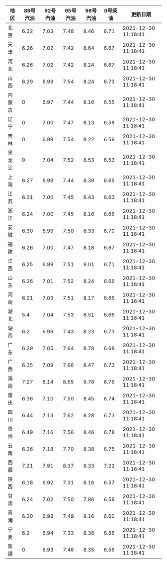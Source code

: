 | 地区 | 89号汽油 | 92号汽油 | 95号汽油 | 98号汽油 | 0号柴油 | 更新日期 |
| --- | --- | --- | --- | --- | --- | --- |
| 北京 | 6.32 | 7.03 | 7.48 | 8.46 | 6.71 | 2021-12-30 11:18:41 |
| 天津 | 6.26 | 7.02 | 7.42 | 8.64 | 6.67 | 2021-12-30 11:18:41 |
| 河北 | 6.26 | 7.02 | 7.42 | 8.24 | 6.67 | 2021-12-30 11:18:41 |
| 山西 | 6.29 | 6.99 | 7.54 | 8.24 | 6.73 | 2021-12-30 11:18:41 |
| 内蒙古 | 0 | 6.97 | 7.44 | 8.16 | 6.55 | 2021-12-30 11:18:41 |
| 辽宁 | 0 | 7.00 | 7.47 | 8.13 | 6.58 | 2021-12-30 11:18:41 |
| 吉林 | 0 | 6.99 | 7.54 | 8.22 | 6.59 | 2021-12-30 11:18:41 |
| 黑龙江 | 0 | 7.04 | 7.52 | 8.53 | 6.53 | 2021-12-30 11:18:41 |
| 上海 | 6.27 | 6.99 | 7.44 | 8.39 | 6.65 | 2021-12-30 11:18:41 |
| 江苏 | 6.31 | 7.00 | 7.45 | 8.43 | 6.63 | 2021-12-30 11:18:41 |
| 浙江 | 6.24 | 7.00 | 7.45 | 8.16 | 6.66 | 2021-12-30 11:18:41 |
| 安徽 | 6.30 | 6.99 | 7.50 | 8.33 | 6.70 | 2021-12-30 11:18:41 |
| 福建 | 6.26 | 7.00 | 7.47 | 8.18 | 6.67 | 2021-12-30 11:18:41 |
| 江西 | 6.25 | 6.99 | 7.51 | 9.01 | 6.71 | 2021-12-30 11:18:41 |
| 山东 | 6.26 | 7.01 | 7.52 | 8.24 | 6.66 | 2021-12-30 11:18:41 |
| 河南 | 6.21 | 7.03 | 7.51 | 8.17 | 6.66 | 2021-12-30 11:18:41 |
| 湖北 | 5.4 | 7.04 | 7.53 | 8.51 | 6.66 | 2021-12-30 11:18:41 |
| 湖南 | 6.2 | 6.99 | 7.43 | 8.23 | 6.73 | 2021-12-30 11:18:41 |
| 广东 | 6.29 | 7.05 | 7.64 | 8.78 | 6.68 | 2021-12-30 11:18:41 |
| 广西 | 6.35 | 7.09 | 7.66 | 8.47 | 6.73 | 2021-12-30 11:18:41 |
| 海南 | 7.27 | 8.14 | 8.65 | 9.78 | 6.76 | 2021-12-30 11:18:41 |
| 重庆 | 6.36 | 7.10 | 7.50 | 8.45 | 6.74 | 2021-12-30 11:18:41 |
| 四川 | 6.44  | 7.13 | 7.62 | 8.28 | 6.73 | 2021-12-30 11:18:41 |
| 贵州 | 6.49 | 7.16 | 7.56 | 8.46 | 6.78 | 2021-12-30 11:18:41 |
| 云南 | 6.36  | 7.18 | 7.70 | 8.38 | 6.75 | 2021-12-30 11:18:41 |
| 西藏 | 7.21 | 7.91 | 8.37 | 9.33 | 7.22 | 2021-12-30 11:18:41 |
| 陕西 | 6.18 | 6.92 | 7.31 | 8.16 | 6.57 | 2021-12-30 11:18:41 |
| 甘肃 | 6.24 | 7.02 | 7.50 | 7.86 | 6.58 | 2021-12-30 11:18:41 |
| 青海 | 6.30 | 6.98 | 7.49 | 8.16 | 6.60 | 2021-12-30 11:18:41 |
| 宁夏 | 6.2 | 6.94 | 7.33 | 8.38 | 6.56 | 2021-12-30 11:18:41 |
| 新疆 | 0 | 6.93 | 7.46 | 8.35 | 6.56 | 2021-12-30 11:18:41 |
